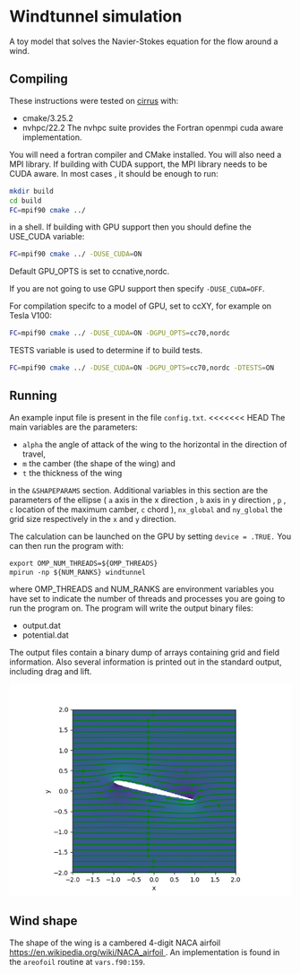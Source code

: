 # Windtunnel simulation
A toy model that solves the Navier-Stokes equation for the flow around a wind.
## Compiling
These instructions were tested on [cirrus](https://www.cirrus.ac.uk/) with:
- cmake/3.25.2
- nvhpc/22.2
The nvhpc suite provides the Fortran openmpi cuda aware implementation.

You will need a fortran compiler and CMake installed. You will also need a MPI library. If building with CUDA support, the MPI library needs to be CUDA aware. In most cases , it should be enough to run: 
```bash
mkdir build
cd build
FC=mpif90 cmake ../
```
in a shell.
If building with GPU support then you should define the USE_CUDA variable: 

```bash
FC=mpif90 cmake ../ -DUSE_CUDA=ON
```
Default GPU_OPTS is set to ccnative,nordc.

If you are not going to use GPU support then specify `-DUSE_CUDA=OFF`.

For compilation specifc to a model of GPU, set to ccXY, for example on Tesla V100:
```bash
FC=mpif90 cmake ../ -DUSE_CUDA=ON -DGPU_OPTS=cc70,nordc
```

TESTS variable is used to determine if to build tests.

```bash
FC=mpif90 cmake ../ -DUSE_CUDA=ON -DGPU_OPTS=cc70,nordc -DTESTS=ON
```

## Running 

An example input file is present in the file `config.txt`. 
<<<<<<< HEAD
The main variables are the parameters:

* `alpha` the angle of attack of the wing to the horizontal in the direction of travel,
* `m` the camber (the shape of the wing) and  
* `t` the thickness of the wing

in the `&SHAPEPARAMS` section.
Additional variables in this section are the parameters of the ellipse ( `a` axis in the  x direction , `b` axis in y direction , `p` , `c` location of the maximum camber, `c` chord ), `nx_global` and `ny_global` the grid size respectively in the `x` and `y` direction. 

The calculation can be launched on the GPU by setting `device = .TRUE.` 
You can then run the program with:

```
export OMP_NUM_THREADS=${OMP_THREADS}
mpirun -np ${NUM_RANKS} windtunnel
```

where OMP_THREADS and NUM_RANKS are environment variables you have set to indicate the number of threads and processes you are going to run the program on. The program will write the output binary files:

- output.dat
- potential.dat 

The output files contain a binary dump of arrays containing grid and field information.
Also several information is printed out in the standard output, including drag and lift.

![Velocity](visualize/velocity.png)

## Wind shape
The shape of the wing is a cambered 4-digit NACA airfoil [https://en.wikipedia.org/wiki/NACA_airfoil ](https://en.wikipedia.org/wiki/NACA_airfoil) . An implementation is found in the `areofoil` routine at `vars.f90:159`.

